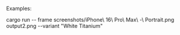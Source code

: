Examples:

cargo run -- frame screenshots/iPhone\ 16\ Pro\ Max\ -\ Portrait.png output2.png --variant "White Titanium"       